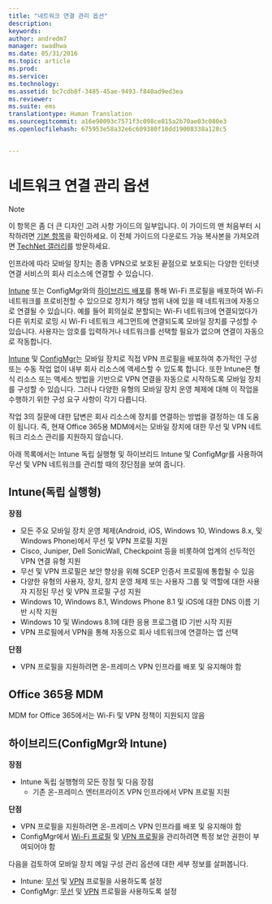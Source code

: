 ```yaml
---
title: "네트워크 연결 관리 옵션"
description: 
keywords: 
author: andredm7
manager: swadhwa
ms.date: 05/31/2016
ms.topic: article
ms.prod: 
ms.service: 
ms.technology: 
ms.assetid: bc7cdb8f-3485-45ae-9493-f840ad9ed3ea
ms.reviewer: 
ms.suite: ems
translationtype: Human Translation
ms.sourcegitcommit: a16e90093c7571f3c098ce815a2b70ae03c080e3
ms.openlocfilehash: 675953e58a32e6c609380f10dd19008338a128c5


---
```


# 네트워크 연결 관리 옵션

>[!NOTE]
>이 항목은 좀 더 큰 디자인 고려 사항 가이드의 일부입니다. 이 가이드의 맨 처음부터 시작하려면 [기본 항목](mdm-design-considerations-guide.md)을 확인하세요. 이 전체 가이드의 다운로드 가능 복사본을 가져오려면 [TechNet 갤러리](https://gallery.technet.microsoft.com/Mobile-Device-Management-7d401582)를 방문하세요.

인프라에 따라 모바일 장치는 종종 VPN으로 보호된 끝점으로 보호되는 다양한 인터넷 연결 서비스의 회사 리소스에 연결할 수 있습니다.

[Intune](/Intune/deploy-use/wi-fi-connections-in-microsoft-intune) 또는 ConfigMgr와의 [하이브리드 배포](https://technet.microsoft.com/library/dn261221.aspx)를 통해 Wi-Fi 프로필을 배포하여 Wi-Fi 네트워크를 프로비전할 수 있으므로 장치가 해당 범위 내에 있을 때 네트워크에 자동으로 연결될 수 있습니다. 예를 들어 회의실로 분할되는 Wi-Fi 네트워크에 연결되었다가 다른 위치로 로밍 시 Wi-Fi 네트워크 세그먼트에 연결되도록 모바일 장치를 구성할 수 있습니다. 사용자는 암호를 입력하거나 네트워크를 선택할 필요가 없으며 연결이 자동으로 작동합니다.

[Intune](/Intune/deploy-use/vpn-connections-in-microsoft-intune) 및 [ConfigMgr](https://technet.microsoft.com/library/dn261217.aspx)는 모바일 장치로 직접 VPN 프로필을 배포하여 추가적인 구성 또는 수동 작업 없이 내부 회사 리소스에 액세스할 수 있도록 합니다. 또한 Intune은 형식 리소스 또는 액세스 방법을 기반으로 VPN 연결을 자동으로 시작하도록 모바일 장치를 구성할 수 있습니다. 그러나 다양한 유형의 모바일 장치 운영 체제에 대해 이 작업을 수행하기 위한 구성 요구 사항이 각기 다릅니다.

작업 3의 질문에 대한 답변은 회사 리소스에 장치를 연결하는 방법을 결정하는 데 도움이 됩니다. 즉, 현재 <token>Office 365용 MDM</token>에서는 모바일 장치에 대한 무선 및 VPN 네트워크 리소스 관리를 지원하지 않습니다.

아래 목록에서는 Intune 독립 실행형 및 하이브리드 Intune 및 ConfigMgr를 사용하여 무선 및 VPN 네트워크를 관리할 때의 장단점을 보여 줍니다.

## Intune(독립 실행형)

**장점**

- 모든 주요 모바일 장치 운영 체제(Android, iOS, Windows 10, Windows 8.x, 및 Windows Phone)에서 무선 및 VPN 프로필 지원 
- Cisco, Juniper, Dell SonicWall, Checkpoint 등을 비롯하여 업계의 선두적인 VPN 연결 유형 지원
- 무선 및 VPN 프로필은 보안 향상을 위해 SCEP 인증서 프로필에 통합될 수 있음
- 다양한 유형의 사용자, 장치, 장치 운영 체제 또는 사용자 그룹 및 역할에 대한 사용자 지정된 무선 및 VPN 프로필 구성 지원
- Windows 10, Windows 8.1, Windows Phone 8.1 및 iOS에 대한 DNS 이름 기반 시작 지원
- Windows 10 및 Windows 8.1에 대한 응용 프로그램 ID 기반 시작 지원
- VPN 프로필에서 VPN을 통해 자동으로 회사 네트워크에 연결하는 앱 선택

**단점**

- VPN 프로필을 지원하려면 온-프레미스 VPN 인프라를 배포 및 유지해야 함

## Office 365용 MDM

MDM for Office 365에서는 Wi-Fi 및 VPN 정책이 지원되지 않음

## 하이브리드(ConfigMgr와 Intune)

**장점**

- Intune 독립 실행형의 모든 장점 및 다음 장점
    - 기존 온-프레미스 엔터프라이즈 VPN 인프라에서 VPN 프로필 지원

**단점**

- VPN 프로필을 지원하려면 온-프레미스 VPN 인프라를 배포 및 유지해야 함 
- ConfigMgr에서 [Wi-Fi 프로필](https://technet.microsoft.com/library/dn408646.aspx) 및 [VPN 프로필](https://technet.microsoft.com/library/dn408643.aspx)을 관리하려면 특정 보안 권한이 부여되어야 함

다음을 검토하여 모바일 장치 메일 구성 관리 옵션에 대한 세부 정보를 살펴봅니다.

- Intune: [무선](/Intune/deploy-use/wi-fi-connections-in-microsoft-intune) 및 [VPN](/Intune/deploy-use/vpn-connections-in-microsoft-intune) 프로필을 사용하도록 설정
- ConfigMgr: [무선](https://technet.microsoft.com/library/dn261221.aspx) 및 [VPN](https://technet.microsoft.com/library/dn261217.aspx) 프로필을 사용하도록 설정


<!--HONumber=Jul16_HO3-->


